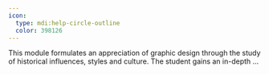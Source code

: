 ```yaml
---
icon:
  type: mdi:help-circle-outline
  color: 398126
---
```


This module formulates an appreciation of graphic design through the study of historical influences, styles and culture. The student gains an in-depth ... 
